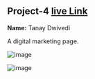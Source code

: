 ## Project-4  [live Link](https://street-style9098.netlify.app/)

**Name:** Tanay Dwivedi

 A digital marketing page.

![image](https://img.shields.io/badge/INeuron-LearnCodeOnline-brightgreen)

![image](https://img.shields.io/badge/Full%20stack%20JS%20bootcamp-Hitesh%20Chaudhary-lightgrey)
